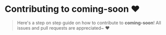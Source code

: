 # Contributing to coming-soon ❤
> Here's a step on step guide on how to contribute to **coming-soon**! All issues and pull requests are appreciated~ **❤**

